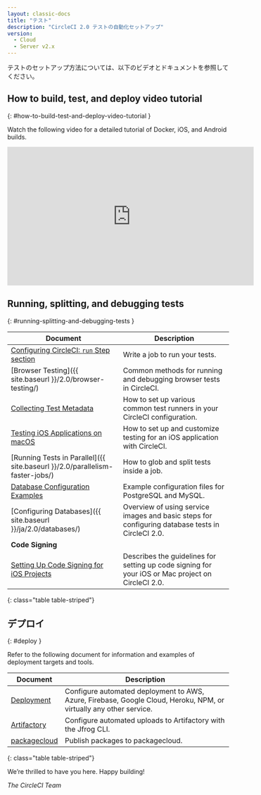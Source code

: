 ```yaml
---
layout: classic-docs
title: "テスト"
description: "CircleCI 2.0 テストの自動化セットアップ"
version:
  - Cloud
  - Server v2.x
---
```


テストのセットアップ方法については、以下のビデオとドキュメントを参照してください。

## How to build, test, and deploy video tutorial
{: #how-to-build-test-and-deploy-video-tutorial }

Watch the following video for a detailed tutorial of Docker, iOS, and Android builds.
<div class="video-wrapper">
  <iframe width="560" height="315" src="https://www.youtube.com/embed/Qp-BA9e0TnA" frameborder="0" allowfullscreen></iframe>
</div>

## Running, splitting, and debugging tests
{: #running-splitting-and-debugging-tests }

| Document                                                                     | Description                                                                                       |
| ---------------------------------------------------------------------------- | ------------------------------------------------------------------------------------------------- |
| <a href="{{ site.baseurl }}/ja/2.0/configuration-reference/#run">Configuring CircleCI: `run` Step section</a>                                                    | Write a job to run your tests.                                                                    |
| [Browser Testing]({{ site.baseurl }}/2.0/browser-testing/)                   | Common methods for running and debugging browser tests in CircleCI.                               |
| <a href="{{ site.baseurl }}/ja/2.0/collect-test-data/">Collecting Test Metadata</a>                                                    | How to set up various common test runners in your CircleCI configuration.                         |
| <a href="{{ site.baseurl }}/ja/2.0/testing-ios/">Testing iOS Applications on macOS</a>                                                    | How to set up and customize testing for an iOS application with CircleCI.                         |
| [Running Tests in Parallel]({{ site.baseurl }}/2.0/parallelism-faster-jobs/) | How to glob and split tests inside a job.                                                         |
| <a href="{{ site.baseurl }}/ja/2.0/postgres-config/">Database Configuration Examples</a>                                                    | Example configuration files for PostgreSQL and MySQL.                                             |
| [Configuring Databases]({{ site.baseurl }}/ja/2.0/databases/)                   | Overview of using service images and basic steps for configuring database tests in CircleCI 2.0.  |
| **Code Signing**                                                             |                                                                                                   |
| <a href="{{ site.baseurl }}/ja/2.0/ios-codesigning/">Setting Up Code Signing for iOS Projects</a>                                                    | Describes the guidelines for setting up code signing for your iOS or Mac project on CircleCI 2.0. |
{: class="table table-striped"}

## デプロイ
{: #deploy }

Refer to the following document for information and examples of deployment targets and tools.

| Document                  | Description                                                                                                        |
| ------------------------- | ------------------------------------------------------------------------------------------------------------------ |
| <a href="{{ site.baseurl }}/ja/2.0/deployment-integrations/">Deployment</a> | Configure automated deployment to AWS, Azure, Firebase, Google Cloud, Heroku, NPM, or virtually any other service. |
| <a href="{{ site.baseurl }}/ja/2.0/artifactory/">Artifactory</a> | Configure automated uploads to Artifactory with the Jfrog CLI.                                                     |
| <a href="{{ site.baseurl }}/ja/2.0/packagecloud/">packagecloud</a> | Publish packages to packagecloud.                                                                                  |
{: class="table table-striped"}

We’re thrilled to have you here. Happy building!

_The CircleCI Team_
